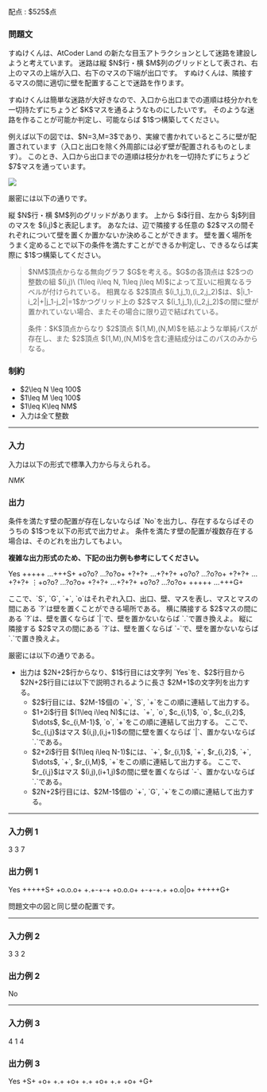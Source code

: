 
<div>

<span>

<span>

<p>
配点 : $525$点
</p>

<div>

<section>

### **問題文**

<p>
すぬけくんは、AtCoder Land の新たな目玉アトラクションとして迷路を建設しようと考えています。
迷路は縦 $N$行・横 $M$列のグリッドとして表され、右上のマスの上端が入口、右下のマスの下端が出口です。
すぬけくんは、隣接するマスの間に適切に壁を配置することで迷路を作ります。
</p>

<p>
すぬけくんは簡単な迷路が大好きなので、入口から出口までの道順は枝分かれを一切持たずにちょうど $K$マスを通るようなものにしたいです。
そのような迷路を作ることが可能か判定し、可能ならば $1$つ構築してください。
</p>

<p>
例えば以下の図では、$N=3,M=3$であり、実線で書かれているところに壁が配置されています（入口と出口を除く外周部には必ず壁が配置されるものとします）。 
このとき、入口から出口までの道順は枝分かれを一切持たずにちょうど $7$マスを通っています。
</p>

<p>

<img src="https://img.atcoder.jp/abc358/74c8a9b7121eee699525805e4974b285.png">

</img>

</p>

<p>
厳密には以下の通りです。
</p>

<p>
縦 $N$行・横 $M$列のグリッドがあります。
上から $i$行目、左から $j$列目のマスを $(i,j)$と表記します。
あなたは、辺で隣接する任意の $2$マスの間それぞれについて壁を置くか置かないか決めることができます。
壁を置く場所をうまく定めることで以下の条件を満たすことができるか判定し、できるならば実際に $1$つ構築してください。
</p>

<blockquote>

<p>
$NM$頂点からなる無向グラフ $G$を考える。$G$の各頂点は $2$つの整数の組 $(i,j)\ (1\leq i\leq N, 1\leq j\leq M)$によって互いに相異なるラベルが付けられている。
相異なる $2$頂点 $(i_1,j_1),(i_2,j_2)$は、$|i_1-i_2|+|j_1-j_2|=1$かつグリッド上の $2$マス $(i_1,j_1),(i_2,j_2)$の間に壁が置かれていない場合、またその場合に限り辺で結ばれている。
</p>

<p>
条件：$K$頂点からなり $2$頂点 $(1,M),(N,M)$を結ぶような単純パスが存在し、また $2$頂点 $(1,M),(N,M)$を含む連結成分はこのパスのみからなる。
</p>

</blockquote>

</section>

</div>

<div>

<section>

### **制約**

<ul>

<li>
$2\leq N \leq 100$
</li>

<li>
$1\leq M \leq 100$
</li>

<li>
$1\leq K\leq NM$
</li>

<li>
入力は全て整数
</li>

</ul>

</section>

</div>

---

<div>

<div>

<section>

### **入力**

<p>
入力は以下の形式で標準入力から与えられる。
</p>

<div>

$N$$M$$K$
</div>

</section>

</div>

<div>

<section>

### **出力**

<p>
条件を満たす壁の配置が存在しないならば `No`を出力し、存在するならばそのうちの $1$つを以下の形式で出力せよ。
条件を満たす壁の配置が複数存在する場合は、そのどれを出力してもよい。
</p>

<p>

<strong>
複雑な出力形式のため、下記の出力例も参考にしてください。
</strong>

</p>

<div>

Yes
+++++ $\dots$+++S+
+o?o? $\dots$?o?o+
+?+?+ $\dots$+?+?+
+o?o? $\dots$?o?o+
+?+?+ $\dots$+?+?+
$\vdots$+o?o? $\dots$?o?o+
+?+?+ $\dots$+?+?+
+o?o? $\dots$?o?o+
+++++ $\dots$+++G+

</div>

<p>
ここで、`S`, `G`, `+`, `o`はそれぞれ入口、出口、壁、マスを表し、マスとマスの間にある `?`は壁を置くことができる場所である。
横に隣接する $2$マスの間にある `?`は、壁を置くならば `|`で、壁を置かないならば `.`で置き換えよ。
縦に隣接する $2$マスの間にある `?`は、壁を置くならば `-`で、壁を置かないならば `.`で置き換えよ。
</p>

<p>
厳密には以下の通りである。
</p>

<ul>

<li>
出力は $2N+2$行からなり、$1$行目には文字列 `Yes`を、$2$行目から $2N+2$行目には以下で説明されるように長さ $2M+1$の文字列を出力する。
<ul>

<li>
$2$行目には、$2M-1$個の `+`, `S`, `+`をこの順に連結して出力する。
</li>

<li>
$1+2i$行目 $(1\leq i\leq N)$には、`+`, `o`, $c_{i,1}$, `o`, $c_{i,2}$, $\dots$, $c_{i,M-1}$, `o`, `+`をこの順に連結して出力する。
ここで、$c_{i,j}$はマス $(i,j),(i,j+1)$の間に壁を置くならば `|`、置かないならば `.`である。
</li>

<li>
$2+2i$行目 $(1\leq i\leq N-1)$には、`+`, $r_{i,1}$, `+`, $r_{i,2}$, `+`, $\dots$, `+`, $r_{i,M}$, `+`をこの順に連結して出力する。
ここで、$r_{i,j}$はマス $(i,j),(i+1,j)$の間に壁を置くならば `-`、置かないならば `.`である。
</li>

<li>
$2N+2$行目には、$2M-1$個の `+`, `G`, `+`をこの順に連結して出力する。
</li>

</ul>

</li>

</ul>

</section>

</div>

</div>

---

<div>

<section>

### **入力例 1**

<div>

3 3 7

</div>

</section>

</div>

<div>

<section>

### **出力例 1**

<div>

Yes
+++++S+
+o.o.o+
+.+-+-+
+o.o.o+
+-+-+.+
+o.o|o+
+++++G+

</div>

<p>
問題文中の図と同じ壁の配置です。
</p>

</section>

</div>

---

<div>

<section>

### **入力例 2**

<div>

3 3 2

</div>

</section>

</div>

<div>

<section>

### **出力例 2**

<div>

No

</div>

</section>

</div>

---

<div>

<section>

### **入力例 3**

<div>

4 1 4

</div>

</section>

</div>

<div>

<section>

### **出力例 3**

<div>

Yes
+S+
+o+
+.+
+o+
+.+
+o+
+.+
+o+
+G+

</div>

</section>

</div>

</span>

</span>

</div>
